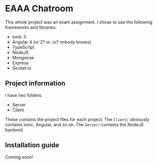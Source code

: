 # EAAA Chatroom
This whole project was an exam assignment. I chose to use the following frameworks and libraries:

* Ionic 3
* Angular 4 (or 2? or .io? nobody knows)
* TypeScript
* NodeJS
* Mongoose
* Express
* Socket.io

## Project information
I have two folders:

* Server
* Client

These contains the project files for each project. The `Client/` obviously contains Ionic, Angular, and so on. The `Server/` contains the NodeJS backend.

## Installation guide
Coming soon!